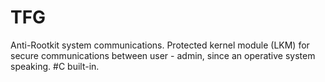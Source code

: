 # TFG
Anti-Rootkit system communications. Protected kernel module (LKM) for secure communications between user - admin, since an operative system speaking. #C built-in.
